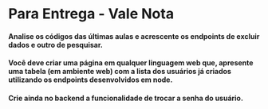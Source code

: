 # Para Entrega - Vale Nota
#### Analise os códigos das últimas aulas e acrescente os endpoints de excluir dados e outro de pesquisar.

#### Você deve criar uma página em qualquer linguagem web que, apresente uma tabela (em ambiente web) com a lista dos usuários já criados utilizando os endpoints desenvolvidos em node.

#### Crie ainda no backend a funcionalidade de trocar a senha do usuário.
